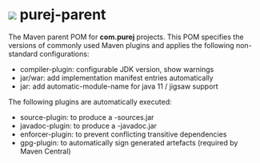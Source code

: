 <h1><img src="https://cloud.githubusercontent.com/assets/13910123/9427455/ac87593c-497e-11e5-806c-beac4cc50ae3.png"/> purej-parent</h1>

The Maven parent POM for <b>com.purej</b> projects. This POM specifies the versions of commonly used Maven plugins and applies the following non-standard configurations:

* compiler-plugin: configurable JDK version, show warnings
* jar/war: add implementation manifest entries automatically
* jar: add automatic-module-name for java 11 / jigsaw support

The following plugins are automatically executed:
* source-plugin: to produce a -sources.jar
* javadoc-plugin: to produce a -javadoc.jar
* enforcer-plugin: to prevent conflicting transitive dependencies
* gpg-plugin: to automatically sign generated artefacts (required by Maven Central)
